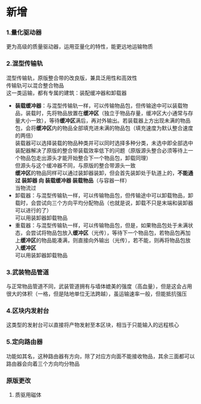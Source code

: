 # 新增
### 1.量化驱动器
更为高级的质量驱动器，运用亚量化的特性，能更远地运输物质  
### 2.混型传输轨
混型传输轨，原版整合带的改良版，兼具泛用性和高效性   
传输轨可以混合整合物品  
这一类运输，都有专属的建筑：装配缓冲器和卸载器   
- **装载缓冲器**：与混型传输轨一样，可以传输物品包，但传输途中可以装载物品，装载时，先将物品放置在**缓冲区**（独立于物品存量，缓冲区大小通常与存量大小一致），等待**缓冲区**满后，再对外输出。若装载器上方出现未满的物品包，会将**缓冲区**内的物品全部填充进未满的物品包（填充速度为默认整合速度的两倍）  
装载器可以选择装载的物品种类并可以同时选择多种分类，未选中即全部选中  
装配器解决了原版的整合带装载效率低下的问题（原版源头整合必须等待上一个物品包走出源头才能开始整合下一个物品包，卸载同理）  
但源头与这个缓冲器不同，与原版的整合带源头一致  
**缓冲区**的物品同样可以通过装卸器装卸，但会首先装卸处于轨道上的，**不能通过 装卸器 向 装载缓冲器 装载物品**（与容器一样）  
当物流过
- 卸载器：与混型传输轨一样，可以传输物品包，但传输途中可以卸载物品，卸载时，会尝试向三个方向平均分配物品（也就是说，卸载不只是末端和装卸器可以进行的了）  
可以用装卸器卸载物品    
- 重载器：与混型传输轨一样，可以传输物品包，但是，如果物品包处于未满状态，会尝试将物品包放入**缓冲区**（光传），等待下一个物品包，若物品包再加上**缓冲区**的物品能凑满，则直接向外输出（光传），若不能，则再将物品包放入**缓冲区**  
可以用装卸器卸载物品

### 3.武装物品管道
与正常物品管道不同，武装管道拥有与墙体媲美的强度（高血量），但是这会占用很大的体积（一格，但是陆地单位无法跨越），虽运输速率一般，但能抵抗强压
### 4.区块内发射台  
这类型的发射台可以直接将产物发射至本区块，相当于只能输入的远程核心
### 5.定向路由器
功能如其名，这种路由器有方向，除了对应方向面不能接收物品，其余三面都可以  
路由器会向着三个方向均分物品
### 原版更改
1. 质驱用磁体